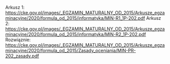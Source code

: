 Arkusz 1: https://cke.gov.pl/images/_EGZAMIN_MATURALNY_OD_2015/Arkusze_egzaminacyjne/2020/formula_od_2015/informatyka/MIN-R1_1P-202.pdf
Arkusz 2: https://cke.gov.pl/images/_EGZAMIN_MATURALNY_OD_2015/Arkusze_egzaminacyjne/2020/formula_od_2015/informatyka/MIN-R2_1P-202.pdf
Rozwiąznie: https://cke.gov.pl/images/_EGZAMIN_MATURALNY_OD_2015/Arkusze_egzaminacyjne/2020/formula_od_2015/Zasady_oceniania/MIN-PR-202_zasady.pdf